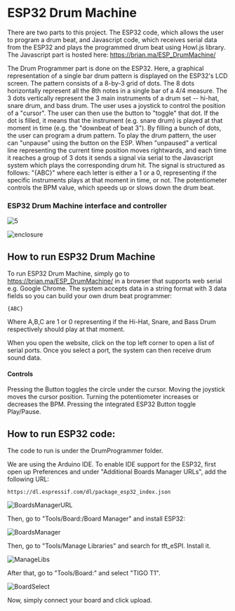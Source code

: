 # ESP32 Drum Machine

There are two parts to this project. The ESP32 code, which allows the user to program a drum beat, and Javascript code, which receives serial data from the ESP32 and plays the programmed drum beat using Howl.js library. The Javascript part is hosted here: https://brian.ma/ESP_DrumMachine/ 

The Drum Programmer part is done on the ESP32. Here, a graphical representation of a single bar drum pattern is displayed on the ESP32's LCD screen. The pattern consists of a 8-by-3 grid of dots. The 8 dots horizontally represent all the 8th notes in a single bar of a 4/4 measure. The 3 dots vertically represent the 3 main instruments of a drum set -- hi-hat, snare drum, and bass drum. The user uses a joystick to control the position of a "cursor". The user can then use the button to "toggle" that dot. If the dot is filled, it means that the instrument (e.g. snare drum) is played at that moment in time (e.g. the "downbeat of beat 3"). By filling a bunch of dots, the user can program a drum pattern. To play the drum pattern, the user can "unpause" using the button on the ESP. When "unpaused" a vertical line representing the current time position moves rightwards, and each time it reaches a group of 3 dots it sends a signal via serial to the Javascript system which plays the corresponding drum hit. The signal is structured as follows: "{ABC}" where each letter is either a 1 or a 0, representing if the specific instruments plays at that moment in time, or not. The potentiometer controls the BPM value, which speeds up or slows down the drum beat.

### ESP32 Drum Machine interface and controller
![5](https://user-images.githubusercontent.com/6265129/167313745-7e2e44c1-e441-4909-a416-9cf37426d177.jpg)

![enclosure](https://user-images.githubusercontent.com/6265129/167313837-29a1b026-08f5-4eb1-a2d3-95b1cea4d4db.jpg)

## How to run ESP32 Drum Machine
To run ESP32 Drum Machine, simply go to https://brian.ma/ESP_DrumMachine/ in a browser that supports web serial e.g. Google Chrome. The system accepts data in a string format with 3 data fields so you can build your own drum beat programmer:
```
{ABC}
```
Where A,B,C are 1 or 0 representing if the Hi-Hat, Snare, and Bass Drum respectively should play at that moment.

When you open the website, click on the top left corner to open a list of serial ports. Once you select a port, the system can then receive drum sound data.

#### Controls
Pressing the Button toggles the circle under the cursor.
Moving the joystick moves the cursor position.
Turning the potentiometer increases or decreases the BPM.
Pressing the integrated ESP32 Button toggle Play/Pause.

## How to run ESP32 code:
The code to run is under the DrumProgrammer folder. 

We are using the Arduino IDE. To enable IDE support for the ESP32, first open up Preferences and under "Additional Boards Manager URLs", add the following URL:
```
https://dl.espressif.com/dl/package_esp32_index.json
```
![BoardsManagerURL](https://user-images.githubusercontent.com/6265129/153997561-184baff3-dad6-4699-b3ea-dfbc9214f8ea.jpg)

Then, go to "Tools/Board:/Board Manager" and install ESP32:

![BoardsManager](https://user-images.githubusercontent.com/6265129/153997769-d04a40cc-fc14-4832-a115-e32f032be1a6.jpg)

Then, go to "Tools/Manage Libraries" and search for tft_eSPI. Install it.

![ManageLibs](https://user-images.githubusercontent.com/6265129/153997596-e524be05-fd41-4741-9025-56ad5be9ab33.jpg)

After that, go to "Tools/Board:" and select "TIGO T1".

![BoardSelect](https://user-images.githubusercontent.com/6265129/153997616-e5988c80-6d34-4566-b800-3d8c03f9ffd7.jpg)

Now, simply connect your board and click upload.
